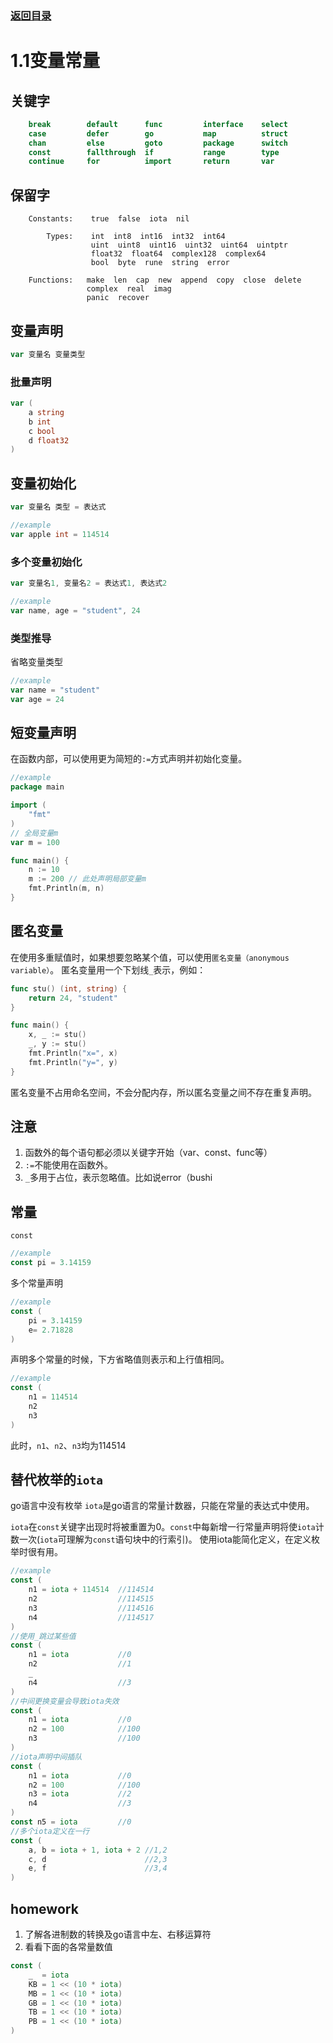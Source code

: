 ### [返回目录](../readme.md)
# 1.1变量常量

## 关键字
```go
    break        default      func         interface    select
    case         defer        go           map          struct
    chan         else         goto         package      switch
    const        fallthrough  if           range        type
    continue     for          import       return       var
```
## 保留字
```
    Constants:    true  false  iota  nil

        Types:    int  int8  int16  int32  int64  
                  uint  uint8  uint16  uint32  uint64  uintptr
                  float32  float64  complex128  complex64
                  bool  byte  rune  string  error

    Functions:   make  len  cap  new  append  copy  close  delete
                 complex  real  imag
                 panic  recover
```



## 变量声明

```go
var 变量名 变量类型
```

### 批量声明
```go
var (
    a string
    b int
    c bool
    d float32
)
```

## 变量初始化

```go
var 变量名 类型 = 表达式

//example
var apple int = 114514
```

### 多个变量初始化

```go
var 变量名1, 变量名2 = 表达式1, 表达式2

//example
var name, age = "student", 24
```

### 类型推导
省略变量类型
```go
//example
var name = "student"
var age = 24
```

## 短变量声明
在函数内部，可以使用更为简短的`:=`方式声明并初始化变量。

```go
//example
package main

import (
	"fmt"
)
// 全局变量m
var m = 100

func main() {
	n := 10
	m := 200 // 此处声明局部变量m
	fmt.Println(m, n)
}
```

## 匿名变量
在使用多重赋值时，如果想要忽略某个值，可以使用`匿名变量（anonymous variable）`。 匿名变量用一个下划线`_`表示，例如：

```go
func stu() (int, string) {
    return 24, "student"
}

func main() {
    x, _ := stu()
    _, y := stu()
    fmt.Println("x=", x)
    fmt.Println("y=", y)
}
```

匿名变量不占用命名空间，不会分配内存，所以匿名变量之间不存在重复声明。

## 注意
1. 函数外的每个语句都必须以关键字开始（var、const、func等）
2. `:=`不能使用在函数外。
3. `_`多用于占位，表示忽略值。比如说error（bushi

## 常量
`const`

```go
//example
const pi = 3.14159
```

多个常量声明
```go
//example
const (
    pi = 3.14159
    e= 2.71828
)
```
声明多个常量的时候，下方省略值则表示和上行值相同。
```go
//example
const (
    n1 = 114514
    n2
    n3
)
```
此时，`n1`、`n2`、`n3`均为114514

## 替代枚举的`iota`
go语言中没有枚举
`iota`是go语言的常量计数器，只能在常量的表达式中使用。

`iota`在`const`关键字出现时将被重置为0。`const`中每新增一行常量声明将使`iota`计数一次(`iota`可理解为`const`语句块中的行索引)。 使用iota能简化定义，在定义枚举时很有用。

```go
//example
const (
    n1 = iota + 114514  //114514
    n2                  //114515
    n3                  //114516
    n4                  //114517
)
//使用_跳过某些值
const (
	n1 = iota           //0
	n2                  //1
	_
	n4                  //3
)
//中间更换变量会导致iota失效
const (
    n1 = iota           //0
    n2 = 100            //100
    n3                  //100
)
//iota声明中间插队
const (
	n1 = iota           //0
	n2 = 100            //100
	n3 = iota           //2
	n4                  //3
)
const n5 = iota         //0
//多个iota定义在一行
const (
	a, b = iota + 1, iota + 2 //1,2
	c, d                      //2,3
	e, f                      //3,4
)
```

## homework
1. 了解各进制数的转换及go语言中左、右移运算符
2. 看看下面的各常量数值
```go
const (
	_  = iota
	KB = 1 << (10 * iota)
	MB = 1 << (10 * iota)
	GB = 1 << (10 * iota)
	TB = 1 << (10 * iota)
	PB = 1 << (10 * iota)
)
```
